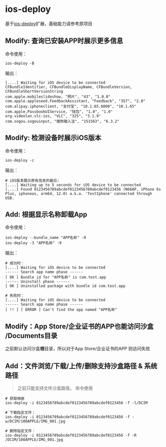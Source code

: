 # ios-deploy 

基于[ios-deploy](https://github.com/ios-control/ios-deploy)扩展，基础能力请参考原项目

## Modify: 查询已安装APP时展示更多信息
命令使用：
```
ios-deploy -B
```

输出：
```
[....] Waiting for iOS device to be connected
CFBundleIdentifier, CFBundleDisplayName, CFBundleVersion, CFBundleShortVersionString
com.apple.mobileslideshow, "照片", "43", "1.0.0"
com.apple.appleseed.FeedbackAssistant, "Feedback", "357", "2.0"
com.alipay.iphoneclient, "支付宝", "10.1.65.6000", "10.1.65"
com.apple.PassbookUIService, "钱包", "1.0", "1.0"
org.videolan.vlc-ios, "VLC", "325", "3.1.9"
com.sogou.sogouinput, "搜狗输入法", "151563", "6.3.2"
```

## Modify: 检测设备时展示iOS版本
命令使用：
```
ios-deploy -c
```

输出：
```
# iOS版本展示原有信息的最后:
[....] Waiting up to 5 seconds for iOS device to be connected
[....] Found 0123456789abcdef0123456789abcdef0123456 (N66AP, iPhone 6s Plus, iphoneos, arm64, 12.0) a.k.a. 'TestIphone' connected through USB.
```

## Add: 根据显示名称卸载App
命令使用：
```
ios-deploy --bundle_name "APP名称" -9
ios-deploy -3 "APP名称" -9
```
输出：
```
# 成功时：
[....] Waiting for iOS device to be connected
------ Search app name phase ------
[ OK ] Bundle id for "APP名称" is com.test.app
------ Uninstall phase ------
[ OK ] Uninstalled package with bundle id com.test.app

# 失败时：
[....] Waiting for iOS device to be connected
------ Search app name phase ------
[ !! ] [ ERROR ] Can't find the app named "APP名称"
```
## Modify：App Store/企业证书的APP也能访问沙盒 /Documents目录
之前默认访问沙盒**根**目录，所以对于App Store/企业证书的APP 则访问失败

## Add：文件浏览/下载/上传/删除支持沙盒路径 & 系统路径
> 之前只能支持文件沙盒路径。
命令使用
```
# 获取相册
ios-deploy -i 0123456789abcdef0123456789abcdef0123456 -f -l/DCIM

# 下载指定文件： 
ios-deploy -i 0123456789abcdef0123456789abcdef0123456 -f -w/DCIM/100APPLE/IMG_001.jpg

# 删除指定文件： 
ios-deploy -i 0123456789abcdef0123456789abcdef0123456 -f -R /DCIM/100APPLE/IMG_001.jpg
```
